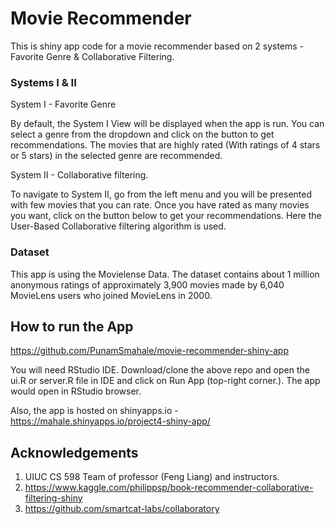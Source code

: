 # Movie Recommender

This is shiny app code for a movie recommender based on 2 systems - Favorite Genre & Collaborative Filtering. 

### Systems I & II
System I - Favorite Genre

By default, the System I View will be displayed when the app is run. You can select a genre from the dropdown and click on the button to get recommendations. The movies that are highly rated (With ratings of 4 stars or 5 stars) in the selected genre are recommended.

System II - Collaborative filtering. 

To navigate to System II, go from the left menu and you will be presented with few movies that you can rate. Once you have rated as many movies you want, click on the button below to get your recommendations.
Here the  User-Based Collaborative filtering algorithm is used.

### Dataset
This app is using the Movielense Data. The dataset contains about 1 million anonymous ratings of approximately 3,900 movies made by 6,040 MovieLens users who joined MovieLens in 2000.

## How to run the App
https://github.com/PunamSmahale/movie-recommender-shiny-app

You will need RStudio IDE. Download/clone the above repo and open the ui.R or server.R file in IDE and click on Run App  (top-right corner.). The app would open in RStudio browser.

Also, the app is hosted on shinyapps.io - https://mahale.shinyapps.io/project4-shiny-app/

## Acknowledgements
1. UIUC CS 598 Team of professor (Feng Liang) and instructors. 
2. https://www.kaggle.com/philippsp/book-recommender-collaborative-filtering-shiny
3. https://github.com/smartcat-labs/collaboratory
